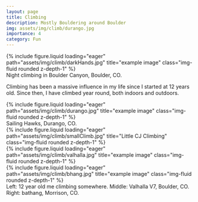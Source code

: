 ```yaml
---
layout: page
title: Climbing
description: Mostly Bouldering around Boulder
img: assets/img/climb/durango.jpg
importance: 4
category: Fun
---
```


<div class="row">
    <div class="col-sm mt-3 mt-md-0">
        {% include figure.liquid loading="eager" path="assets/img/climb/darkHands.jpg" title="example image" class="img-fluid rounded z-depth-1" %}
    </div>
</div>
<div class="caption">
    Night climbing in Boulder Canyon, Boulder, CO. 
</div>

Climbing has been a massive influence in my life since I started at 12 years old. Since then, I have climbed year round, both indoors and outdoors.


<div class="row">
    <div class="col-sm mt-3 mt-md-0">
        {% include figure.liquid loading="eager" path="assets/img/climb/durango.jpg" title="example image" class="img-fluid rounded z-depth-1" %}
    </div>
</div>
<div class="caption">
    Sailing Hawks, Durango, CO.    
</div>

<div class="row">
    <div class="col-sm mt-3 mt-md-0">
        {% include figure.liquid loading="eager" path="assets/img/climb/smallClimb.jpg" title="Little CJ Climbing" class="img-fluid rounded z-depth-1" %}
    </div>
    <div class="col-sm mt-3 mt-md-0">
        {% include figure.liquid loading="eager" path="assets/img/climb/valhalla.jpg" title="example image" class="img-fluid rounded z-depth-1" %}
    </div>
    <div class="col-sm mt-3 mt-md-0">
        {% include figure.liquid loading="eager" path="assets/img/climb/bhang.jpg" title="example image" class="img-fluid rounded z-depth-1" %}
    </div>
</div>
<div class="caption">
    Left: 12 year old me climbing somewhere. Middle: Valhalla V7, Boulder, CO. Right: bathang, Morrison, CO.
</div>
